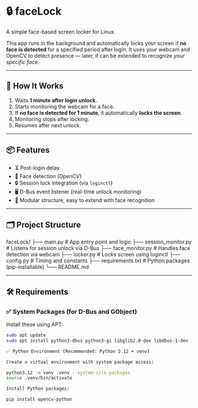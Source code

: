 # 🔒 faceLock

A simple face-based screen locker for Linux.

This app runs in the background and automatically locks your screen if **no face is detected** for a specified period after login. It uses your webcam and OpenCV to detect presence — later, it can be extended to recognize *your specific face*.

---

## 🧠 How It Works

1. Waits **1 minute after login unlock**.
2. Starts monitoring the webcam for a face.
3. If **no face is detected for 1 minute**, it automatically **locks the screen**.
4. Monitoring stops after locking.
5. Resumes after next unlock.

---

## 📦 Features

- ⏳ Post-login delay
- 🧍 Face detection (OpenCV)
- 🔒 Session lock integration (via `loginctl`)
- 🖥️ D-Bus event listener (real-time unlock monitoring)
- 🧰 Modular structure, easy to extend with face recognition

---

## 🗂️ Project Structure

faceLock/ 
├── main.py # App entry point and logic 
├── session_monitor.py # Listens for session unlock via D-Bus 
├── face_monitor.py # Handles face detection via webcam 
├── locker.py # Locks screen using loginctl 
├── config.py # Timing and constants 
├── requirements.txt # Python packages (pip-installable) 
└── README.md


---

## 🛠️ Requirements

### ✅ System Packages (for D-Bus and GObject)
Install these using APT:

```bash
sudo apt update
sudo apt install python3-dbus python3-gi libglib2.0-dev libdbus-1-dev

✅ Python Environment (Recommended: Python 3.12 + venv)

Create a virtual environment with system package access:

python3.12 -m venv .venv --system-site-packages
source .venv/bin/activate

Install Python packages:

pip install opencv-python
